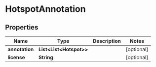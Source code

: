 

# HotspotAnnotation


## Properties

| Name | Type | Description | Notes |
|------------ | ------------- | ------------- | -------------|
|**annotation** | **List&lt;List&lt;Hotspot&gt;&gt;** |  |  [optional] |
|**license** | **String** |  |  [optional] |



